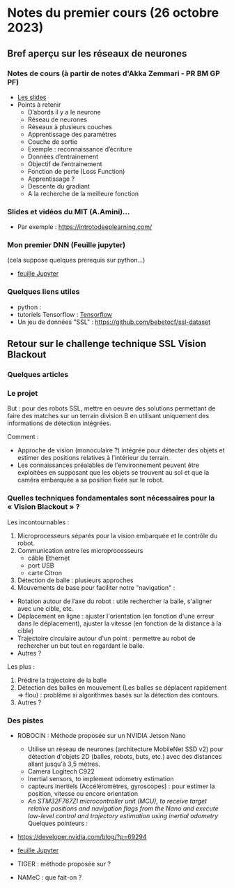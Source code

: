 # Notes du premier cours (26 octobre 2023) 

## Bref aperçu sur les réseaux de neurones

### Notes de cours (à partir de notes d'Akka Zemmari - PR BM GP PF)

- [Les slides](deep.pdf)
- Points à retenir
  - D’abords il y a le neurone
  - Réseau de neurones
  - Réseaux à plusieurs couches
  - Apprentissage des paramètres
  - Couche de sortie
  - Exemple : reconnaissance d’écriture
  - Données d’entrainement
  - Objectif de l’entrainement
  - Fonction de perte (Loss Function)
  - Apprentissage ?
  - Descente du gradiant
  - A la recherche de la meilleure fonction

### Slides et vidéos du MIT (A.Amini)...

- Par exemple : https://introtodeeplearning.com/

### Mon premier DNN (Feuille jupyter)
(cela suppose quelques prerequis sur python...)

- [feuille Jupyter](DEEP_3.ipynb)

### Quelques liens utiles

- python :
- tutoriels Tensorflow : [Tensorflow](https://www.tensorflow.org/tutorials/quickstart/beginner)
- Un jeu de données "SSL" : https://github.com/bebetocf/ssl-dataset

## Retour sur le challenge technique SSL Vision Blackout

### Quelques articles

### Le projet

But : pour des robots SSL, mettre en oeuvre des solutions permettant de faire des matches sur un terrain division B en utilisant uniquement des informations de détection intégrées. 

Comment :
- Approche de vision (monoculaire ?) intégrée pour détecter des objets et estimer des positions relatives à l’intérieur du terrain. 
- Les connaissances préalables de l'environnement peuvent être exploitées en supposant que les objets se trouvent au sol et que la caméra embarquée a sa position fixée sur le robot. 

### Quelles techniques fondamentales sont nécessaires pour la « Vision Blackout » ?

Les incontournables :
1. Microprocesseurs séparés pour la vision embarquée et le contrôle du robot.
1. Communication entre les microprocesseurs
   + câble Ethernet
   + port USB
   + carte Citron
1. Détection de balle : plusieurs approches
1. Mouvements de base pour faciliter notre "navigation" :
  - Rotation autour de l’axe du robot : utile rechercher la balle, s'aligner avec une cible, etc.
  - Déplacement en ligne : ajuster l'orientation (en fonction d'une erreur dans le déplacement), ajuster la vitesse (en fonction de la distance à la cible)
  - Trajectoire circulaire autour d'un point : permettre au robot de rechercher un but tout en regardant le balle.
  - Autres ?
   
Les plus :
1. Prédire la trajectoire de la balle
1. Détection des balles en mouvement (Les balles se déplacent rapidement => flou) : problème si algorithmes basés sur la détection des contours.
  1. Autres ?

### Des pistes

- ROBOCIN : Méthode proposée sur un NVIDIA Jetson Nano
  + Utilise un réseau de neurones (architecture MobileNet SSD v2) pour détection d'objets 2D (balles, robots, buts, etc.) avec des distances allant jusqu'à 3,5 mètres. 
  + Camera Logitech C922 
  + Inertial sensors, to implement odometry estimation
  + capteurs inertiels (Accéléromètres, gyroscopes) : pour estimer la position, vitesse ou encore orientation
  + _An STM32F767ZI microcontroller unit (MCU), to receive target relative positions and navigation flags from the Nano and execute low-level control and trajectory estimation using inertial odometry_
Quelques pointeurs :
- https://developer.nvidia.com/blog/?p=69294
- [feuille Jupyter](./Articles/RoboCIn_Small_Size_League_Extended_Team_Descriptio.pdf)


- TIGER : méthode proposée sur ?

- NAMeC : que fait-on ?


